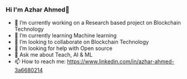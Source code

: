 ### Hi  I'm Azhar Ahmed👋


- 🔭 I’m currently working on a Research based project on Blockchain Technology
- 🌱 I’m currently learning Machine learning
- 👯 I’m looking to collaborate on Blockchain Technology
- 🤔 I’m looking for help with Open source
- 💬 Ask me about Teach, AI & ML
- 📫 How to reach me: https://www.linkedin.com/in/azhar-ahmed-3a6680214
